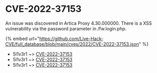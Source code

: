 # CVE-2022-37153

An issue was discovered in Artica Proxy 4.30.000000. There is a XSS vulnerability via the password parameter in /fw.login.php.

{% embed url="https://github.com/Live-Hack-CVE/full_database/blob/main/cves/2022/CVE-2022-37153.json" %}


* 5l1v3r1 ~> [CVE-2022-37153](https://www.alice-snow.ru/2022/database/cve-2022-37153/cve-2022-37153-5l1v3r1)
* 5l1v3r1 ~> [CVE-2022-37153](https://www.alice-snow.ru/2022/database/cve-2022-37153/cve-2022-37153-5l1v3r1)
* 5l1v3r1 ~> [CVE-2022-37153](https://www.alice-snow.ru/2022/database/cve-2022-37153/cve-2022-37153-5l1v3r1)